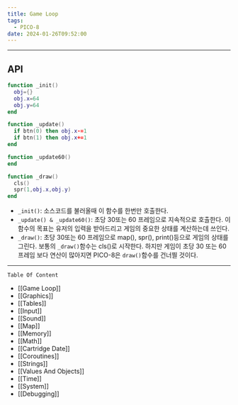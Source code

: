 ```yaml
---
title: Game Loop
tags:
  - PICO-8
date: 2024-01-26T09:52:00
---
```

---

## API

```lua
function _init()
  obj={}
  obj.x=64
  obj.y=64
end

function _update()
  if btn(0) then obj.x-=1
  if btn(1) then obj.x+=1
end

function _update60()
end

function _draw()
  cls()
  spr(1,obj.x,obj.y)
end
```

- `_init()`: 소스코드를 불러올때 이 함수를 한번만 호출한다.
- `_update() & _update60()`: 초당 30또는 60 프레임으로 지속적으로 호출한다. 이 함수의 목표는 유저의 입력을 받아드리고 게임의 중요한 상태를 계산하는데 쓰인다.
- `_draw()`: 초당 30또는 60 프레임으로 map(), spr(), print()등으로 게임의 상태를 그린다. 보통의 `_draw()`함수는 cls()로 시작한다. 하지만 게임이 초당 30 또는 60 프레임 보다 연산이 많아지면 PICO-8은 `draw()`함수를 건너띌 것이다.

---

`Table Of Content`

- [[Game Loop]]
- [[Graphics]]
- [[Tables]]
- [[Input]]
- [[Sound]]
- [[Map]]
- [[Memory]]
- [[Math]]
- [[Cartridge Date]]
- [[Coroutines]]
- [[Strings]]
- [[Values And Objects]]
- [[Time]]
- [[System]]
- [[Debugging]]
